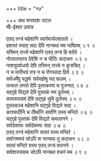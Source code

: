+++
title = "१७"

+++
अथ सप्तदशः पटलः    
श्री-ईश्वर उवाच    
  
एतत् तन्त्रं महेशानि स्वर्गमर्त्यरसातले ।    
प्रशस्तं स्यात् सदा देवि नान्यथा मम भाषितम् ॥ १ ॥    
यस्मिन् राज्ये महेशानि एतत् तन्त्रं हि वर्तते ।    
नोत्पातस्तत्र देवेशि न च भीतिः कदाचन ॥ २ ॥    
नाशयुर्व्याधयो देवि तस्मिन् राज्ये न कुत्रचित् ।    
न च मारीभयं तत्र न च रोगस्तदा प्रिये ॥ ३ ॥    
सर्वधर्मेषु यद्धर्मः सर्वयज्ञेषु यत् फलम् ।    
तत्फलं लभते देवि पुस्तकस्य च पूजनात् ॥ ४ ॥    
यद्गृहे विद्यते देवि पुस्तकं मम दुर्लभम् ।    
कामरूपसमं देवि तद्गृहं भुवि दुर्लभम् ॥ ५ ॥    
पुस्तकञ्च महेशानि यद्गृहे विद्यते सदा ।    
काश्यादीनि च तीर्थानि सर्वाणि तस्य मन्दिरे ॥ ६ ॥    
यद्गृहे पुस्तकं देवि विद्यते कमलानने ।    
सर्वदेवमयः सर्वदेवमयः सदा ॥ ७ ॥    
एतत् तन्त्रं महेशानि सततं यस्य मन्दिरे ।    
सर्वागममयं सोऽपि स नान्यथा तु कदाचन ॥ ८ ॥    
सततं मन्दिरे यस्य एतत् तन्त्रं वरानने ।    
सर्वशास्त्रसमः सोऽपि नान्यथा वचनं मम ॥ ९ ॥    
